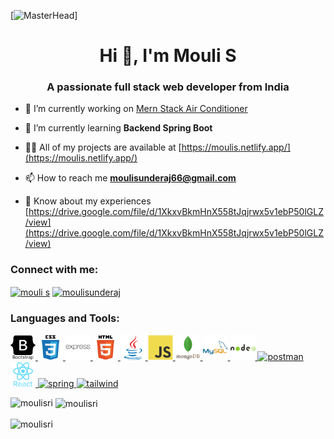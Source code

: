 [![MasterHead](https://cdn.dribbble.com/users/1162077/screenshots/3848914/programmer.gif)]
<h1 align="center">Hi 👋, I'm Mouli S</h1>
<h3 align="center">A passionate full stack web developer from India</h3>


- 🔭 I’m currently working on [Mern Stack Air Conditioner](https://github.com/MouliSri/Mern-Stack-Air-Conditioner-Backend)

- 🌱 I’m currently learning **Backend Spring Boot**

- 👨‍💻 All of my projects are available at [https://moulis.netlify.app/](https://moulis.netlify.app/)

- 📫 How to reach me **moulisunderaj66@gmail.com**

- 📄 Know about my experiences [https://drive.google.com/file/d/1XkxvBkmHnX558tJqjrwx5v1ebP50lGLZ/view](https://drive.google.com/file/d/1XkxvBkmHnX558tJqjrwx5v1ebP50lGLZ/view)

<h3 align="left">Connect with me:</h3>
<p align="left">
<a href="https://linkedin.com/in/mouli s" target="blank"><img align="center" src="https://raw.githubusercontent.com/rahuldkjain/github-profile-readme-generator/master/src/images/icons/Social/linked-in-alt.svg" alt="mouli s" height="30" width="40" /></a>
<a href="https://codesandbox.com/moulisunderaj" target="blank"><img align="center" src="https://raw.githubusercontent.com/rahuldkjain/github-profile-readme-generator/master/src/images/icons/Social/codesandbox.svg" alt="moulisunderaj" height="30" width="40" /></a>
</p>

<h3 align="left">Languages and Tools:</h3>
<p align="left"> <a href="https://getbootstrap.com" target="_blank" rel="noreferrer"> <img src="https://raw.githubusercontent.com/devicons/devicon/master/icons/bootstrap/bootstrap-plain-wordmark.svg" alt="bootstrap" width="40" height="40"/> </a> <a href="https://www.w3schools.com/css/" target="_blank" rel="noreferrer"> <img src="https://raw.githubusercontent.com/devicons/devicon/master/icons/css3/css3-original-wordmark.svg" alt="css3" width="40" height="40"/> </a> <a href="https://expressjs.com" target="_blank" rel="noreferrer"> <img src="https://raw.githubusercontent.com/devicons/devicon/master/icons/express/express-original-wordmark.svg" alt="express" width="40" height="40"/> </a> <a href="https://www.w3.org/html/" target="_blank" rel="noreferrer"> <img src="https://raw.githubusercontent.com/devicons/devicon/master/icons/html5/html5-original-wordmark.svg" alt="html5" width="40" height="40"/> </a> <a href="https://www.java.com" target="_blank" rel="noreferrer"> <img src="https://raw.githubusercontent.com/devicons/devicon/master/icons/java/java-original.svg" alt="java" width="40" height="40"/> </a> <a href="https://developer.mozilla.org/en-US/docs/Web/JavaScript" target="_blank" rel="noreferrer"> <img src="https://raw.githubusercontent.com/devicons/devicon/master/icons/javascript/javascript-original.svg" alt="javascript" width="40" height="40"/> </a> <a href="https://www.mongodb.com/" target="_blank" rel="noreferrer"> <img src="https://raw.githubusercontent.com/devicons/devicon/master/icons/mongodb/mongodb-original-wordmark.svg" alt="mongodb" width="40" height="40"/> </a> <a href="https://www.mysql.com/" target="_blank" rel="noreferrer"> <img src="https://raw.githubusercontent.com/devicons/devicon/master/icons/mysql/mysql-original-wordmark.svg" alt="mysql" width="40" height="40"/> </a> <a href="https://nodejs.org" target="_blank" rel="noreferrer"> <img src="https://raw.githubusercontent.com/devicons/devicon/master/icons/nodejs/nodejs-original-wordmark.svg" alt="nodejs" width="40" height="40"/> </a> <a href="https://postman.com" target="_blank" rel="noreferrer"> <img src="https://www.vectorlogo.zone/logos/getpostman/getpostman-icon.svg" alt="postman" width="40" height="40"/> </a> <a href="https://reactjs.org/" target="_blank" rel="noreferrer"> <img src="https://raw.githubusercontent.com/devicons/devicon/master/icons/react/react-original-wordmark.svg" alt="react" width="40" height="40"/> </a> <a href="https://spring.io/" target="_blank" rel="noreferrer"> <img src="https://www.vectorlogo.zone/logos/springio/springio-icon.svg" alt="spring" width="40" height="40"/> </a> <a href="https://tailwindcss.com/" target="_blank" rel="noreferrer"> <img src="https://www.vectorlogo.zone/logos/tailwindcss/tailwindcss-icon.svg" alt="tailwind" width="40" height="40"/> </a> </p>

<p><img align="left" src="https://github-readme-stats.vercel.app/api/top-langs?username=moulisri&show_icons=true&locale=en&layout=compact" alt="moulisri" /></p>

<p>&nbsp;<img align="center" src="https://github-readme-stats.vercel.app/api?username=moulisri&show_icons=true&locale=en" alt="moulisri" /></p>

<p><img align="center" src="https://github-readme-streak-stats.herokuapp.com/?user=moulisri&" alt="moulisri" /></p>
